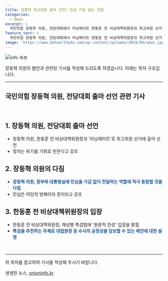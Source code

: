```yaml
---
title: 장동혁 최고위원 출마 선언! 민심 가감 없는 전달
categories:
  - News
excerpt: >
  국민의힘 장동혁 의원, 전당대회에서 러닝메이트 한동훈 전 비상대책위원장과 최고위원 선거 출마 선언. 정치는 위기를 기회로, 민심을 창과 방패 삼겠다 강조. 특검법 찬성 발언에 대법원장 등 수사의 공정성 담보 가능성 설명.
feature_text: >
  국민의힘 장동혁 의원, 전당대회에서 러닝메이트 한동훈 전 비상대책위원장과 최고위원 선거 출마 선언. 정치는 위기를 기회로, 민심을 창과 방패 삼겠다 강조. 특검법 찬성 발언에 대법원장 등 수사의 공정성 담보 가능성 설명.
image: 'https://www.behealthy4u.com/wp-content/uploads/2024/06/news.jpg'
---
```


<p><img src="https://www.behealthy4u.com/wp-content/uploads/2024/06/news.jpg" alt="info 속보" /></p>

<p>장동혁 의원의 발언과 관련된 기사를 작성해 드리도록 하겠습니다. 아래는 목차 구조입니다.</p>

<hr />

<h2 data-ke-size="size26">국민의힘 장동혁 의원, 전당대회 출마 선언 관련 기사</h2>

<p data-ke-size="size16">&nbsp;</p>

<h2>1. 장동혁 의원, 전당대회 출마 선언</h2>

<ul>
  <li>장동혁 의원, 한동훈 전 비상대책위원장과 '러닝메이트'로 최고위원 선거에 출마 선언</li>
  <li>정치는 위기를 기회로 만든다고 강조</li>
</ul>

<h2>2. 장동혁 의원의 다짐</h2>

<ul>
  <li><b><span style="color: #1a5490;">장동혁 의원, 정부와 대통령실에 민심을 가감 없이 전달하는 역할에 적극 동참할 것을 다짐</span></b></li>
  <li>민심은 야당의 방패이자 창이라고 강조</li>
</ul>

<h2>3. 한동훈 전 비상대책위원장의 입장</h2>

<ul>
  <li>한동훈 전 비상대책위원장, 채상병 특검법에 '원론적 찬성' 입장을 밝힘</li>
  <li><b><span style="color: #1a5490;">특검을 추천하는 주체로 대법원장 등 수사의 공정성을 담보할 수 있는 제안에 대한 설명</span></b></li>
</ul>

<p data-ke-size="size16">&nbsp;</p>

<hr />

<p>위 목차를 참고하여 기사를 작성해 주시기 바랍니다.</p>
생생한 뉴스, <a href="https://onioninfo.kr" rel="dofollow">onioninfo.kr</a>


